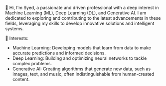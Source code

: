 👋 Hi, I'm Syed, a passionate and driven professional with a deep interest in Machine Learning (ML), Deep Learning (DL), and Generative AI. I am dedicated to exploring and contributing to the latest advancements in these fields, leveraging my skills to develop innovative solutions and intelligent systems.

👀 Interests:

- Machine Learning: Developing models that learn from data to make accurate predictions and informed decisions.
- Deep Learning: Building and optimizing neural networks to tackle complex problems.
- Generative AI: Creating algorithms that generate new data, such as images, text, and music, often indistinguishable from human-created content.
